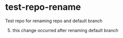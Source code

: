 # test-repo-rename

Test repo for renaming repo and default branch

5. this change occurred after renaming default branch

